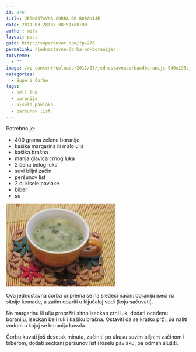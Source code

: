 ```yaml
---
id: 276
title: JEDNOSTAVNA ČORBA OD BORANIJE
date: 2011-03-28T07:38:51+00:00
author: mila
layout: post
guid: http://superkuvar.com/?p=276
permalink: /jednostavna-čorba-od-boranije/
totvreme:
  - ""
image: /wp-content/uploads/2011/03/jednostavnacorbaodboranije-940x198.jpg
categories:
  - Supe i Čorbe
tags:
  - beli luk
  - boranija
  - kisela pavlaka
  - peršunov list
---
```

Potrebno je:

  * 400 grama zelene boranije
  * kašika margarina ili malo ulja
  * kašika brašna
  * manja glavica crnog luka
  * 2 čena belog luka
  * suvi biljni začin
  * peršunov list
  * 2 dl kisele pavlake
  * biber
  * so

[<img class="alignnone size-medium wp-image-9711" src="/wp-content/uploads/2011/03/jednostavnacorbaodboranije-300x225.jpg" alt="jednostavnacorbaodboranije" width="300" height="225" />](/wp-content/uploads/2011/03/jednostavnacorbaodboranije-e1440742212516.jpg)

Ova jednostavna čorba priprema se na sledeći način: boraniju iseći na sitnije komade, a zatim obariti u ključaloj vodi (koju sačuvati).

Na margarinu ili ulju propržiti sitno iseckan crni luk, dodati oceđenu boraniju, iseckan beli luk i kašiku brašna. Ostaviti da se kratko prži, pa naliti vodom u kojoj se boranija kuvala.

Čorbu kuvati još desetak minuta, začiniti po ukusu suvim biljnim začinom i biberom, dodati seckani peršunov list i kiselu pavlaku, pa odmah služiti.